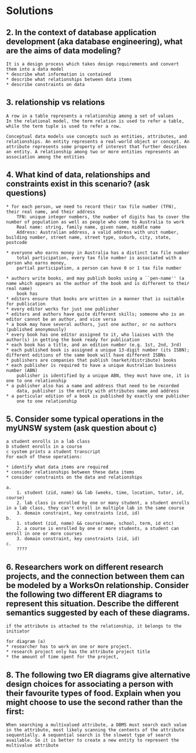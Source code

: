 # Solutions

## 2. In the context of database application development (aka database engineering), what are the aims of data modeling?
	It is a design process which takes design requirements and convert them into a data model
	* describe what information is contained
	* describe what relationships between data items
	* describe constraints on data

## 3. relationship vs relations
	A row in a table represents a relationship among a set of values
	In the relational model, the term relation is used to refer a table, while the term tuple is used to refer a row.

	Conceptual data models use concepts such as entities, attributes, and relationships. An entity represents a real-world object or concept. An attribute represents some property of interest that further describes an entity. A relationship among two or more entities represents an association among the entities

## 4. What kind of data, relationships and constraints exist in this scenario? (ask questions)

    * for each person, we need to record their tax file number (TFN), their real name, and their address
    	TFN: unique integer numbers, the number of digits has to cover the number of population as well as people who come to Australia to work
    	Real name: string, family name, given name, middle name
    	Address: Australian address, a valid address with unit number, building number, street name, street type, suburb, city, state, postcode

    * everyone who earns money in Australia has a distinct tax file number
    	total participation, every tax file number is associated with a person who earns money, 
    	partial participation, a person can have 0 or 1 tax file number

    * authors write books, and may publish books using a ``pen-name'' (a name which appears as the author of the book and is different to their real name)
    	book has 
    * editors ensure that books are written in a manner that is suitable for publication
    * every editor works for just one publisher
    * editors and authors have quite different skills; someone who is an editor cannot be an author, and vice versa
    * a book may have several authors, just one author, or no authors (published anonymously)
    * every book has one editor assigned to it, who liaises with the author(s) in getting the book ready for publication
    * each book has a title, and an edition number (e.g. 1st, 2nd, 3rd)
    * each published book is assigned a unique 13-digit number (its ISBN); different editions of the same book will have different ISBNs
    * publishers are companies that publish (market/distribute) books
    * each publisher is required to have a unique Australian business number (ABN)
    	publisher is identified by a unique ABN, they must have one, it is one to one relationship
    * a publisher also has a name and address that need to be recorded
    	data, publisher is the entity with attributes name and address
    * a particular edition of a book is published by exactly one publisher
    	one to one relationship

## 5. Consider some typical operations in the myUNSW system (ask question about c)

	a student enrolls in a lab class
	b student enrolls in a course
	c system prints a student transcript
	For each of these operations:

	* identify what data items are required
	* consider relationships between these data items
	* consider constraints on the data and relationships

	a. 
		1. student (zid, name) && lab (weeks, time, location, tutor, id, course)
		2. lab class is enrolled by one or many student, a student enrolls in a lab class, they can't enroll in multiple lab in the same course
		3. domain constraint, key constraints (zid, id)
	b.
		1. student (zid, name) && course(name, school, term, id etc)
		2. a course is enrolled by one or more students, a student can enroll in one or more courses
		3. domain constraint, key constraints (zid, id)
	c.
		????

## 6. Researchers work on different research projects, and the connection between them can be modeled by a WorksOn relationship. Consider the following two different ER diagrams to represent this situation. Describe the different semantics suggested by each of these diagrams.
	
	if the attribute is attached to the relationship, it belongs to the initiator

	for diagram (a)
	* researcher has to work on one or more project.
	* research project only has the attribute project title
	* the amount of time spent for the project,

## 8. The following two ER diagrams give alternative design choices for associating a person with their favourite types of food. Explain when you might choose to use the second rather than the first:
	
	When searching a multivalued attribute, a DBMS must search each value in the attribute, most likely scanning the contents of the attribute sequentially. A sequential search is the slowest type of search available. So it is better to create a new entity to represent the multivalue attribute